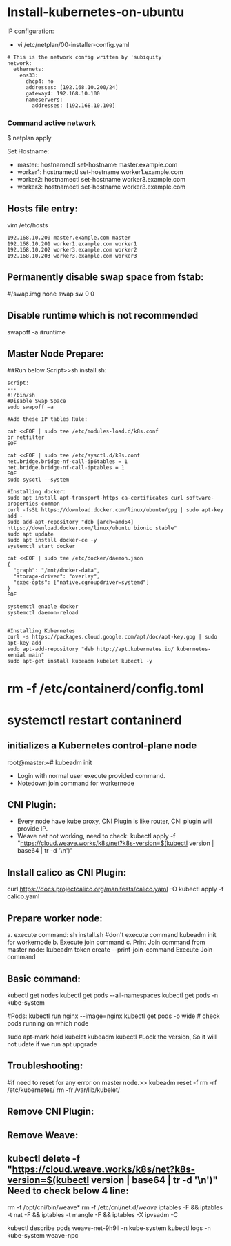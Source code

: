 # Install-kubernetes-on-ubuntu

IP configuration: 
- vi /etc/netplan/00-installer-config.yaml 
```
# This is the network config written by 'subiquity'
network:
  ethernets:
    ens33:
      dhcp4: no
      addresses: [192.168.10.200/24]
      gateway4: 192.168.10.100
      nameservers:
        addresses: [192.168.10.100]
```
### Command active network
$ netplan apply

Set Hostname:
- master: hostnamectl set-hostname master.example.com
- worker1: hostnamectl set-hostname worker1.example.com
- worker2: hostnamectl set-hostname worker3.example.com
- worker3: hostnamectl set-hostname worker3.example.com

Hosts file entry:
-------------------
vim /etc/hosts
```
192.168.10.200 master.example.com master
192.168.10.201 worker1.example.com worker1
192.168.10.202 worker3.example.com worker2
192.168.10.203 worker3.example.com worker3
```
Permanently disable swap space from fstab:
------------
#/swap.img      none    swap    sw      0       0

Disable runtime which is not recommended
-----
swapoff -a #runtime 

Master Node Prepare:
----------------------
##Run below Script>>sh install.sh:
```
script:
---
#!/bin/sh
#Disable Swap Space
sudo swapoff –a

#Add these IP tables Rule:

cat <<EOF | sudo tee /etc/modules-load.d/k8s.conf
br_netfilter
EOF

cat <<EOF | sudo tee /etc/sysctl.d/k8s.conf
net.bridge.bridge-nf-call-ip6tables = 1
net.bridge.bridge-nf-call-iptables = 1
EOF
sudo sysctl --system

#Installing docker:
sudo apt install apt-transport-https ca-certificates curl software-properties-common
curl -fsSL https://download.docker.com/linux/ubuntu/gpg | sudo apt-key add -
sudo add-apt-repository "deb [arch=amd64] https://download.docker.com/linux/ubuntu bionic stable"
sudo apt update
sudo apt install docker-ce -y
systemctl start docker

cat <<EOF | sudo tee /etc/docker/daemon.json
{
  "graph": "/mnt/docker-data",
  "storage-driver": "overlay",
  "exec-opts": ["native.cgroupdriver=systemd"]
}
EOF

systemctl enable docker
systemctl daemon-reload


#Installing Kubernetes
curl -s https://packages.cloud.google.com/apt/doc/apt-key.gpg | sudo apt-key add
sudo apt-add-repository "deb http://apt.kubernetes.io/ kubernetes-xenial main"
sudo apt-get install kubeadm kubelet kubectl -y
```

# rm -f /etc/containerd/config.toml
# systemctl restart contaninerd
initializes a Kubernetes control-plane node
----
root@master:~# kubeadm init 

- Login with normal user execute provided command.
- Notedown join command for workernode

CNI Plugin:
---
- Every node have kube proxy, CNI Plugin is like router, CNI plugin will provide IP. 
- Weave net not working, need to check:
  kubectl apply -f "https://cloud.weave.works/k8s/net?k8s-version=$(kubectl version | base64 | tr -d '\n')"

Install calico as CNI Plugin:
----
curl https://docs.projectcalico.org/manifests/calico.yaml -O
kubectl apply -f calico.yaml

Prepare worker node:
---
  a. execute command: sh install.sh #don't execute command kubeadm init for workernode
  b. Execute join command
  c. Print Join command from master node:
       kubeadm token create  --print-join-command
       Execute Join command 
  
Basic command:
---
kubectl get nodes
kubectl get pods --all-namespaces
kubectl get pods -n kube-system

#Pods:
kubectl run nginx --image=nginx
kubectl get pods -o wide # check pods running on which node

sudo apt-mark hold kubelet kubeadm kubectl  #Lock the version, So it will not udate if we run apt upgrade

Troubleshooting:
---
#if need to reset for any error on master node.>>
kubeadm reset -f
rm -rf /etc/kubernetes/
rm -fr /var/lib/kubelet/

Remove CNI Plugin:
---
Remove Weave:
--------------
kubectl delete -f "https://cloud.weave.works/k8s/net?k8s-version=$(kubectl version | base64 | tr -d '\n')"
Need to check below 4 line:
---------------------------
rm -f /opt/cni/bin/weave*
rm -f /etc/cni/net.d/*weave*
iptables -F && iptables -t nat -F && iptables -t mangle -F && iptables -X
ipvsadm -C


kubectl describe pods weave-net-9h9ll -n kube-system
kubectl logs <weave-pod-name-as-above > -n kube-system weave-npc
